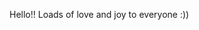Hello!!
Loads of love and joy to everyone :))
<!---
ocean01010101/ocean01010101 is a ✨ special ✨ repository because its `README.md` (this file) appears on your GitHub profile.
You can click the Preview link to take a look at your changes.
--->
